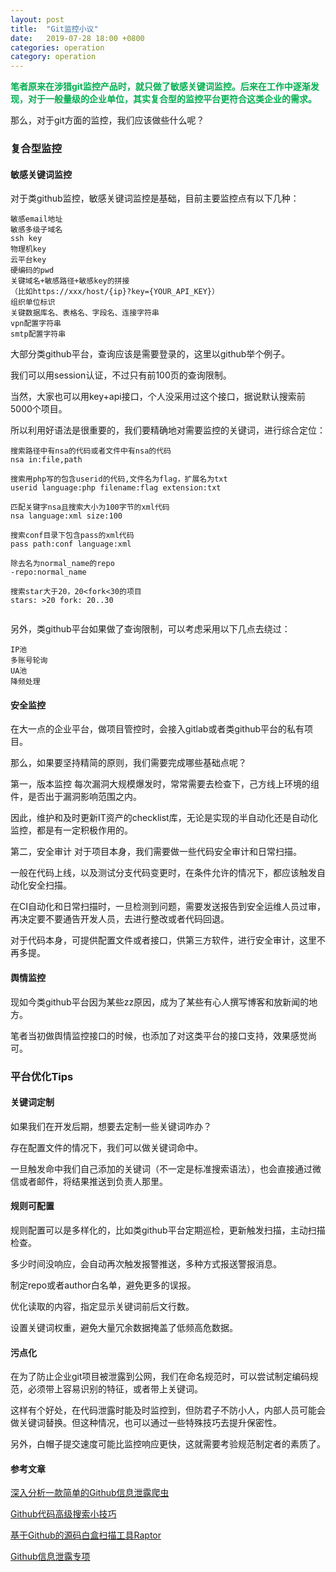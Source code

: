 ```yaml
---
layout: post
title:  "Git监控小议"
date:   2019-07-28 18:00 +0800
categories: operation
category: operation
---
```


<p>
	<span style="color:#00B050;"><strong>笔者原来在涉猎git监控产品时，就只做了敏感关键词监控。后来在工作中逐渐发现，对于一般量级的企业单位，其实复合型的监控平台更符合这类企业的需求。</strong></span>
</p>

那么，对于git方面的监控，我们应该做些什么呢？

### 复合型监控

#### 敏感关键词监控

对于类github监控，敏感关键词监控是基础，目前主要监控点有以下几种：

```
敏感email地址
敏感多级子域名
ssh key
物理机key
云平台key
硬编码的pwd
关键域名+敏感路径+敏感key的拼接
（比如https://xxx/host/{ip}?key={YOUR_API_KEY}）
组织单位标识
关键数据库名、表格名、字段名、连接字符串
vpn配置字符串
smtp配置字符串
```


大部分类github平台，查询应该是需要登录的，这里以github举个例子。

我们可以用session认证，不过只有前100页的查询限制。

当然，大家也可以用key+api接口，个人没采用过这个接口，据说默认搜索前5000个项目。

所以利用好语法是很重要的，我们要精确地对需要监控的关键词，进行综合定位：

```
搜索路径中有nsa的代码或者文件中有nsa的代码
nsa in:file,path

搜索用php写的包含userid的代码,文件名为flag，扩展名为txt
userid language:php filename:flag extension:txt

匹配关键字nsa且搜索大小为100字节的xml代码
nsa language:xml size:100

搜索conf目录下包含pass的xml代码
pass path:conf language:xml

除去名为normal_name的repo
-repo:normal_name

搜索star大于20，20<fork<30的项目
stars: >20 fork: 20..30


```
另外，类github平台如果做了查询限制，可以考虑采用以下几点去绕过：

```
IP池
多账号轮询
UA池
降频处理
```


#### 安全监控

在大一点的企业平台，做项目管控时，会接入gitlab或者类github平台的私有项目。

那么，如果要坚持精简的原则，我们需要完成哪些基础点呢？

第一，版本监控
每次漏洞大规模爆发时，常常需要去检查下，己方线上环境的组件，是否出于漏洞影响范围之内。

因此，维护和及时更新IT资产的checklist库，无论是实现的半自动化还是自动化监控，都是有一定积极作用的。

第二，安全审计
对于项目本身，我们需要做一些代码安全审计和日常扫描。

一般在代码上线，以及测试分支代码变更时，在条件允许的情况下，都应该触发自动化安全扫描。

在CI自动化和日常扫描时，一旦检测到问题，需要发送报告到安全运维人员过审，再决定要不要通告开发人员，去进行整改或者代码回退。

对于代码本身，可提供配置文件或者接口，供第三方软件，进行安全审计，这里不再多提。


#### 舆情监控

现如今类github平台因为某些zz原因，成为了某些有心人撰写博客和放新闻的地方。

笔者当初做舆情监控接口的时候，也添加了对这类平台的接口支持，效果感觉尚可。


### 平台优化Tips

#### 关键词定制

如果我们在开发后期，想要去定制一些关键词咋办？

存在配置文件的情况下，我们可以做关键词命中。

一旦触发命中我们自己添加的关键词（不一定是标准搜索语法），也会直接通过微信或者邮件，将结果推送到负责人那里。

#### 规则可配置

规则配置可以是多样化的，比如类github平台定期巡检，更新触发扫描，主动扫描检查。

多少时间没响应，会自动再次触发报警推送，多种方式报送警报消息。

制定repo或者author白名单，避免更多的误报。

优化读取的内容，指定显示关键词前后文行数。

设置关键词权重，避免大量冗余数据掩盖了低频高危数据。

#### 污点化

在为了防止企业git项目被泄露到公网，我们在命名规范时，可以尝试制定编码规范，必须带上容易识别的特征，或者带上关键词。

这样有个好处，在代码泄露时能及时监控到，但防君子不防小人，内部人员可能会做关键词替换。但这种情况，也可以通过一些特殊技巧去提升保密性。

另外，白帽子提交速度可能比监控响应更快，这就需要考验规范制定者的素质了。


#### 参考文章

[深入分析一款简单的Github信息泄露爬虫](https://www.freebuf.com/articles/web/150638.html)

[Github代码高级搜索小技巧](https://blog.csdn.net/xpx1995/article/details/79031397)

[基于Github的源码白盒扫描工具Raptor](https://www.freebuf.com/sectool/114017.html)

[Github信息泄露专项](https://www.freebuf.com/column/178342.html)
